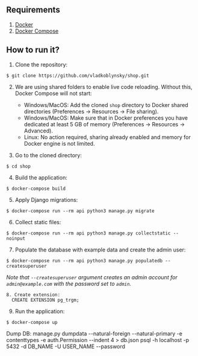 ## Requirements
1. [Docker](https://docs.docker.com/install/)
2. [Docker Compose](https://docs.docker.com/compose/install/)

## How to run it?

1. Clone the repository:

```
$ git clone https://github.com/vladkoblynsky/shop.git
```

2. We are using shared folders to enable live code reloading. Without this, Docker Compose will not start:
    - Windows/MacOS: Add the cloned `shop` directory to Docker shared directories (Preferences -> Resources -> File sharing).
    - Windows/MacOS: Make sure that in Docker preferences you have dedicated at least 5 GB of memory (Preferences -> Resources -> Advanced).
    - Linux: No action required, sharing already enabled and memory for Docker engine is not limited.

3. Go to the cloned directory:
```
$ cd shop
```

4. Build the application:
```
$ docker-compose build
```

5. Apply Django migrations:
```
$ docker-compose run --rm api python3 manage.py migrate
```

6. Collect static files:
```
$ docker-compose run --rm api python3 manage.py collectstatic --noinput
```

7. Populate the database with example data and create the admin user:
```
$ docker-compose run --rm api python3 manage.py populatedb --createsuperuser
```
*Note that `--createsuperuser` argument creates an admin account for `admin@example.com` with the password set to `admin`.*
```
8. Create extension:
  CREATE EXTENSION pg_trgm; 
```
9. Run the application:
```
$ docker-compose up
```

Dump DB: manage.py dumpdata --natural-foreign --natural-primary -e contenttypes -e auth.Permission --indent 4 > db.json
psql -h localhost -p 5432 -d DB_NAME -U USER_NAME --password
